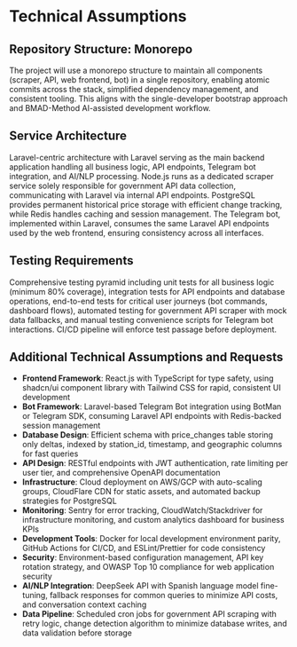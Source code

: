 # Technical Assumptions

## Repository Structure: Monorepo

The project will use a monorepo structure to maintain all components (scraper, API, web frontend, bot) in a single repository, enabling atomic commits across the stack, simplified dependency management, and consistent tooling. This aligns with the single-developer bootstrap approach and BMAD-Method AI-assisted development workflow.

## Service Architecture

Laravel-centric architecture with Laravel serving as the main backend application handling all business logic, API endpoints, Telegram bot integration, and AI/NLP processing. Node.js runs as a dedicated scraper service solely responsible for government API data collection, communicating with Laravel via internal API endpoints. PostgreSQL provides permanent historical price storage with efficient change tracking, while Redis handles caching and session management. The Telegram bot, implemented within Laravel, consumes the same Laravel API endpoints used by the web frontend, ensuring consistency across all interfaces.

## Testing Requirements

Comprehensive testing pyramid including unit tests for all business logic (minimum 80% coverage), integration tests for API endpoints and database operations, end-to-end tests for critical user journeys (bot commands, dashboard flows), automated testing for government API scraper with mock data fallbacks, and manual testing convenience scripts for Telegram bot interactions. CI/CD pipeline will enforce test passage before deployment.

## Additional Technical Assumptions and Requests

- **Frontend Framework**: React.js with TypeScript for type safety, using shadcn/ui component library with Tailwind CSS for rapid, consistent UI development
- **Bot Framework**: Laravel-based Telegram Bot integration using BotMan or Telegram SDK, consuming Laravel API endpoints with Redis-backed session management
- **Database Design**: Efficient schema with price_changes table storing only deltas, indexed by station_id, timestamp, and geographic columns for fast queries
- **API Design**: RESTful endpoints with JWT authentication, rate limiting per user tier, and comprehensive OpenAPI documentation
- **Infrastructure**: Cloud deployment on AWS/GCP with auto-scaling groups, CloudFlare CDN for static assets, and automated backup strategies for PostgreSQL
- **Monitoring**: Sentry for error tracking, CloudWatch/Stackdriver for infrastructure monitoring, and custom analytics dashboard for business KPIs
- **Development Tools**: Docker for local development environment parity, GitHub Actions for CI/CD, and ESLint/Prettier for code consistency
- **Security**: Environment-based configuration management, API key rotation strategy, and OWASP Top 10 compliance for web application security
- **AI/NLP Integration**: DeepSeek API with Spanish language model fine-tuning, fallback responses for common queries to minimize API costs, and conversation context caching
- **Data Pipeline**: Scheduled cron jobs for government API scraping with retry logic, change detection algorithm to minimize database writes, and data validation before storage
